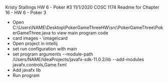 Kristy Stallings
HW 6 - Poker #3
11/1/2020
COSC 1174
Readme for Chapter 16 - HW 6 - Poker 3
- Open C:\Users\NAME\Desktop\PokerGameThreeHW\src\PokerGameThree\PokerGameThree.java to view main program code
- card images - \image\card
- Open project in intellij
- set run configuration with main 
- set program arguments --module-path /Users/NAME/IdeaProjects/javafx-sdk-11.0.2/lib --add-modules javafx.controls,Game.fxml
- Add javafx lib
- Run program
